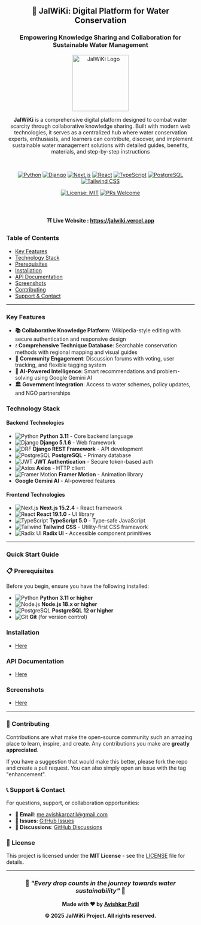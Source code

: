 <h2 align="center">🌊 JalWiKi: Digital Platform for Water Conservation</h2>

<h3 align="center">Empowering Knowledge Sharing and Collaboration for Sustainable Water Management</h3>

<div align="center">
<img src="https://i.ibb.co/FL6KV7P9/JalWiKi.png" alt="JalWiKi Logo" width="150" >
</div>

<p align="center"><b>JalWiKi</b> is a comprehensive digital platform designed to combat water scarcity through collaborative knowledge sharing. Built with modern web technologies, it serves as a centralized hub where water conservation experts, enthusiasts, and learners can contribute, discover, and implement sustainable water management solutions with detailed guides, benefits, materials, and step-by-step instructions</p><br>

<div align="center"> 
  
  [![Python](https://img.shields.io/badge/Python-3.11-blue?style=for-the-badge&logo=python&logoColor=white)](https://python.org)
  [![Django](https://img.shields.io/badge/Django-5.1.6-green?style=for-the-badge&logo=django&logoColor=white)](https://djangoproject.com)
  [![Next.js](https://img.shields.io/badge/Next.js-15.2.4-black?style=for-the-badge&logo=next.js&logoColor=white)](https://nextjs.org)
  [![React](https://img.shields.io/badge/React-19.1.0-blue?style=for-the-badge&logo=react&logoColor=white)](https://reactjs.org)
  [![TypeScript](https://img.shields.io/badge/TypeScript-5.0-blue?style=for-the-badge&logo=typescript&logoColor=white)](https://typescriptlang.org)
  [![PostgreSQL](https://img.shields.io/badge/PostgreSQL-12+-blue?style=for-the-badge&logo=postgresql&logoColor=white)](https://postgresql.org)
  [![Tailwind CSS](https://img.shields.io/badge/Tailwind_CSS-3.4.17-38B2AC?style=for-the-badge&logo=tailwind-css&logoColor=white)](https://tailwindcss.com)
  
  [![License: MIT](https://img.shields.io/badge/License-MIT-yellow.svg?style=for-the-badge)](https://opensource.org/licenses/MIT)
  [![PRs Welcome](https://img.shields.io/badge/PRs-welcome-brightgreen.svg?style=for-the-badge)](http://makeapullrequest.com)
  
</div>
<br>
<h4 align="center">⛩️ Live Website : <a href="https://jalwiki.vercel.app/">https://jalwiki.vercel.app</a></h4>


### Table of Contents
- [Key Features](#key-features)
- [Technology Stack](#technology-stack)
- [Prerequisites](#-prerequisites)
- [Installation](#installation)
- [API Documentation](#api-documentation)
- [Screenshots](#screenshots)
- [Contributing](#-contributing)
- [Support & Contact](#-support--contact)

---
### Key Features

- **📚 Collaborative Knowledge Platform**: Wikipedia-style editing with secure authentication and responsive design
- **💧 Comprehensive Technique Database**: Searchable conservation methods with regional mapping and visual guides
- **🤝 Community Engagement**: Discussion forums with voting, user tracking, and flexible tagging system
- **🤖 AI-Powered Intelligence**: Smart recommendations and problem-solving using Google Gemini AI
- **🏛️ Government Integration**: Access to water schemes, policy updates, and NGO partnerships



### Technology Stack

#### **Backend Technologies**
- ![Python](https://img.shields.io/badge/Python-3776AB?style=flat&logo=python&logoColor=white) **Python 3.11** - Core backend language
- ![Django](https://img.shields.io/badge/Django-092E20?style=flat&logo=django&logoColor=white) **Django 5.1.6** - Web framework
- ![DRF](https://img.shields.io/badge/DRF-ff1709?style=flat&logo=django&logoColor=white) **Django REST Framework** - API development
- ![PostgreSQL](https://img.shields.io/badge/PostgreSQL-316192?style=flat&logo=postgresql&logoColor=white) **PostgreSQL** - Primary database
- ![JWT](https://img.shields.io/badge/JWT-000000?style=flat&logo=JSON%20web%20tokens&logoColor=white) **JWT Authentication** - Secure token-based auth
- ![Axios](https://img.shields.io/badge/Axios-5A29E4?style=flat&logo=axios&logoColor=white) **Axios** - HTTP client
- ![Framer Motion](https://img.shields.io/badge/Framer_Motion-black?style=flat&logo=framer&logoColor=blue) **Framer Motion** - Animation library
- **Google Gemini AI** - AI-powered features

#### **Frontend Technologies**
- ![Next.js](https://img.shields.io/badge/Next.js-000000?style=flat&logo=nextdotjs&logoColor=white) **Next.js 15.2.4** - React framework
- ![React](https://img.shields.io/badge/React-20232A?style=flat&logo=react&logoColor=61DAFB) **React 19.1.0** - UI library
- ![TypeScript](https://img.shields.io/badge/TypeScript-007ACC?style=flat&logo=typescript&logoColor=white) **TypeScript 5.0** - Type-safe JavaScript
- ![Tailwind](https://img.shields.io/badge/Tailwind_CSS-38B2AC?style=flat&logo=tailwind-css&logoColor=white) **Tailwind CSS** - Utility-first CSS framework
- ![Radix UI](https://img.shields.io/badge/Radix_UI-161618?style=flat&logo=radix-ui&logoColor=white) **Radix UI** - Accessible component primitives


---

### Quick Start Guide

### 📋 Prerequisites

Before you begin, ensure you have the following installed:

- ![Python](https://img.shields.io/badge/Python-3.11+-blue?style=flat&logo=python) **Python 3.11 or higher**
- ![Node.js](https://img.shields.io/badge/Node.js-18+-green?style=flat&logo=node.js) **Node.js 18.x or higher**
- ![PostgreSQL](https://img.shields.io/badge/PostgreSQL-12+-blue?style=flat&logo=postgresql) **PostgreSQL 12 or higher**
- ![Git](https://img.shields.io/badge/Git-Latest-orange?style=flat&logo=git) **Git** (for version control)


### Installation
- [Here](Installation.md)

### API Documentation
- [Here](API_Documentation.md)

### Screenshots
- [Here](Screenshots.md)

----

### 🤝 Contributing

Contributions are what make the open-source community such an amazing place to learn, inspire, and create. Any contributions you make are **greatly appreciated**.

If you have a suggestion that would make this better, please fork the repo and create a pull request. You can also simply open an issue with the tag "enhancement".


### 📞 Support & Contact

For questions, support, or collaboration opportunities:

- **📧 Email**: [me.avishkarpatil@gmail.com](mailto:me.avishkarpatil@gmail.com)
- **🐛 Issues**: [GitHub Issues](https://github.com/AvishkarPatil/JalWiKi/issues)
- **💬 Discussions**: [GitHub Discussions](https://github.com/AvishkarPatil/JalWiKi/discussions)

### 📄 License

This project is licensed under the **MIT License** - see the [LICENSE](LICENSE) file for details.

----

<div align="center">
  
  ### 🌊 *"Every drop counts in the journey towards water sustainability"* 🌊
  
  **Made with ❤️ by [Avishkar Patil](https://github.com/avishkarPatil/)**
  
  **© 2025 JalWiKi Project. All rights reserved.**
  
</div>
